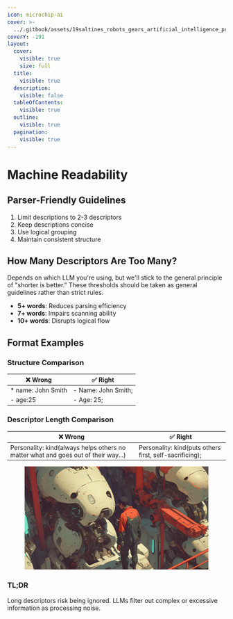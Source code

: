 ```yaml
---
icon: microchip-ai
cover: >-
  ../.gitbook/assets/19saltines_robots_gears_artificial_intelligence_processors_pa_ac7ea7bc-601b-42a3-899b-497b16010227_0.png
coverY: -191
layout:
  cover:
    visible: true
    size: full
  title:
    visible: true
  description:
    visible: false
  tableOfContents:
    visible: true
  outline:
    visible: true
  pagination:
    visible: true
---
```


# Machine Readability

## Parser-Friendly Guidelines

1. Limit descriptions to 2-3 descriptors
2. Keep descriptions concise
3. Use logical grouping
4. Maintain consistent structure

## How Many Descriptors Are Too Many?

Depends on which LLM you're using, but we'll stick to the general principle of "shorter is better." These thresholds should be taken as general guidelines rather than strict rules.

* **5+ words**: Reduces parsing efficiency
* **7+ words**: Impairs scanning ability
* **10+ words**: Disrupts logical flow

## Format Examples

### **Structure Comparison**

| ❌ **Wrong**         | ✅ **Right**         |
| ------------------- | ------------------- |
| \* name: John Smith | - Name: John Smith; |
| - age:25            | - Age: 25;          |

### **Descriptor Length Comparison**

| ❌ **Wrong**                                                                        | ✅ **Right**                                             |
| ---------------------------------------------------------------------------------- | ------------------------------------------------------- |
| Personality: kind(always helps others no matter what and goes out of their way...) | Personality: kind(puts others first, self-sacrificing); |

<figure><img src="../.gitbook/assets/19saltines_robots_gears_artificial_intelligence_processors_pa_ac7ea7bc-601b-42a3-899b-497b16010227_0.png" alt=""><figcaption></figcaption></figure>

### TL;DR

Long descriptors risk being ignored. LLMs filter out complex or excessive information as processing noise.
